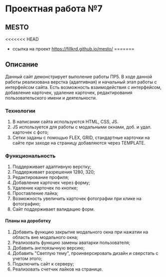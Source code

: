 # Проектная работа №7
## MESTO

<<<<<<< HEAD
*  ссылка на проект https://fillkrd.github.io/mesto/
=======

## Описание
Данный сайт демонстрирует выполение работы ПР5. В ходе данной работы реализована верстка (адаптивная) и начальный этап работы с интерфейсом сайта. Есть возможность взаимодействия с интерфейсом, добавление карточек, удаление карточек, редактирования пользовательского имени и деятельности. 

### Технологии
1. В написании сайта используются HTML, CSS, JS.
2. JS используется для работы с модальными окнами, доб. и удал. карточек с фото;
3. Сетки заданы с помощью FLEX, GRID, стандартные карточки на сайте при заходе на страницу добавляются через TEMPLATE.

### Функциональность

1. Поддерживает адаптивную верстку;
2. Поддерживает разрешения 1280, 320;
3. Редактирование профиля;
4. Добавление карточек через форму;
5. Удаление карточек по кнопке;
6. Проставление лайка;
7. Возможность увеличить карточек фотографии при клике на фотографию;
8. Сайт поддерживает валидацию форм.

#### Планы на дороботку

1. Добавить функцию закрытие модального окна при нажатии на область вне модального окна;
2. Реализовать функцию замены аватарки пользователя;
3. Добавить англоязычную версию;
4. Добавить "Светлую тему", проинверсировать дизайн и сверстать с учетом этого;
5. Подключить сайт к серверу;
6. Реализовать счетчик лайков на странице.

